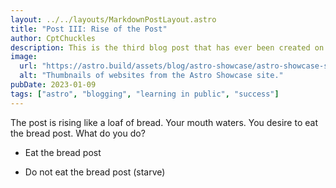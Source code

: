 ```yaml
---
layout: ../../layouts/MarkdownPostLayout.astro
title: "Post III: Rise of the Post"
author: CptChuckles
description: This is the third blog post that has ever been created on this website
image:
  url: "https://astro.build/assets/blog/astro-showcase/astro-showcase-screenshot.jpg"
  alt: "Thumbnails of websites from the Astro Showcase site."
pubDate: 2023-01-09
tags: ["astro", "blogging", "learning in public", "success"]
---
```

The post is rising like a loaf of bread. Your mouth waters. You desire to eat the bread post. What
do you do?

- Eat the bread post

- Do not eat the bread post (starve)

